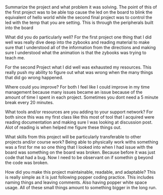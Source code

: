 Summarize the project and what problem it was solving.
The point of this of the first project was to be able top cause the led on the board to blink the equivalent of hello world while the second final project was to control the led with the temp that you are setting. This is through the peripherals built into the board

What did you do particularly well?
For the first project one thing that I did well was really dive deep into the zybooks and reading material to make sure that  I understood all of the information from the directions and making sure I understood what the animation is that the zybooks was trying to teach me.

For the second Project what I did well was exhausted my resources. This really push my ability to figure out what was wrong when the many things that did go wrong happened.

Where could you improve?
For both I feel like I could improve in my time management because many issues became an issue because of the amount of time I spent in each project. Sometimes you dont need a 5 minute break every 20 minutes.

What tools and/or resources are you adding to your support network?
For both since this was my first class like this most of tool that I acquired were reading documentation and making sure I was looking at discussion post. Alot of reading is when helped me figure these things out.

What skills from this project will be particularly transferable to other projects and/or course work?
Being able to physically work withs something was a first for me so one thing that I looked into when I had issue with the board was something on the board was broken. Because before it was just code that had a bug. Now I need to be observant on if somethin g beyond the code was broken.

How did you make this project maintainable, readable, and adaptable?
This is really simple as it is just following popper coding practice. This includes naming things and leaving comments. Also having popper white space usage. All of these small things amount to something bigger in the long run.
